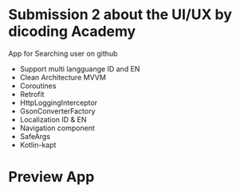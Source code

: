 # Submission 2 about the UI/UX by dicoding Academy

App for Searching user on github
- Support multi langguange ID and EN
- Clean Architecture MVVM
- Coroutines
- Retrofit
- HttpLoggingInterceptor
- GsonConverterFactory
- Localization ID & EN
- Navigation component
- SafeArgs
- Kotlin-kapt

# Preview App

